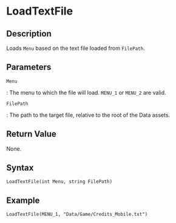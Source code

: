# LoadTextFile

## Description
Loads `Menu` based on the text file loaded from `FilePath`.

## Parameters
`Menu`

:   The menu to which the file will load. `MENU_1` or `MENU_2` are valid.

`FilePath`

:   The path to the target file, relative to the root of the Data assets.

## Return Value
None.

## Syntax
```
LoadTextFile(int Menu, string FilePath)
```

## Example
```
LoadTextFile(MENU_1, "Data/Game/Credits_Mobile.txt")
```
